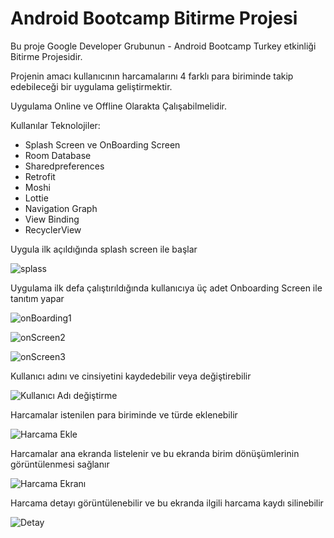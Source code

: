
# Android Bootcamp Bitirme Projesi
Bu proje Google Developer Grubunun - Android Bootcamp Turkey etkinliği Bitirme Projesidir.

Projenin amacı kullanıcının harcamalarını 4 farklı para biriminde takip edebileceği bir uygulama geliştirmektir. 

Uygulama Online ve Offline Olarakta Çalışabilmelidir.

  
Kullanılar Teknolojiler:

+  Splash Screen ve OnBoarding Screen
+  Room Database
+  Sharedpreferences
+  Retrofit
+  Moshi
+  Lottie
+  Navigation Graph
+  View Binding
+  RecyclerView

Uygula ilk açıldığında splash screen ile başlar

![splass](https://user-images.githubusercontent.com/72108390/116887039-7e2aab80-ac32-11eb-87b1-2d59c85adaab.PNG)

Uygulama ilk defa çalıştırıldığında kullanıcıya üç adet Onboarding Screen ile tanıtım yapar

![onBoarding1](https://user-images.githubusercontent.com/72108390/116887646-348e9080-ac33-11eb-8beb-41fa1cf9d5fe.PNG)

![onScreen2](https://user-images.githubusercontent.com/72108390/116887695-4112e900-ac33-11eb-9a92-3db5cb00fa48.PNG)

![onScreen3](https://user-images.githubusercontent.com/72108390/116887774-57b94000-ac33-11eb-9e0b-ca605a82ffa2.PNG)

Kullanıcı adını ve cinsiyetini kaydedebilir veya değiştirebilir

![Kullanıcı Adı değiştirme](https://user-images.githubusercontent.com/72108390/116887886-7c151c80-ac33-11eb-8caf-911808bccf23.PNG)

Harcamalar istenilen para biriminde ve türde eklenebilir

![Harcama Ekle](https://user-images.githubusercontent.com/72108390/116888048-b088d880-ac33-11eb-83d4-275c0660b23c.PNG)

Harcamalar ana ekranda listelenir ve bu ekranda birim dönüşümlerinin görüntülenmesi sağlanır

![Harcama Ekranı](https://user-images.githubusercontent.com/72108390/116888196-d615e200-ac33-11eb-9aae-fa6a6a63d3e1.PNG)

Harcama detayı görüntülenebilir ve bu ekranda ilgili harcama kaydı silinebilir

![Detay](https://user-images.githubusercontent.com/72108390/116888307-f8a7fb00-ac33-11eb-9f24-ec319c0de738.PNG)




  

